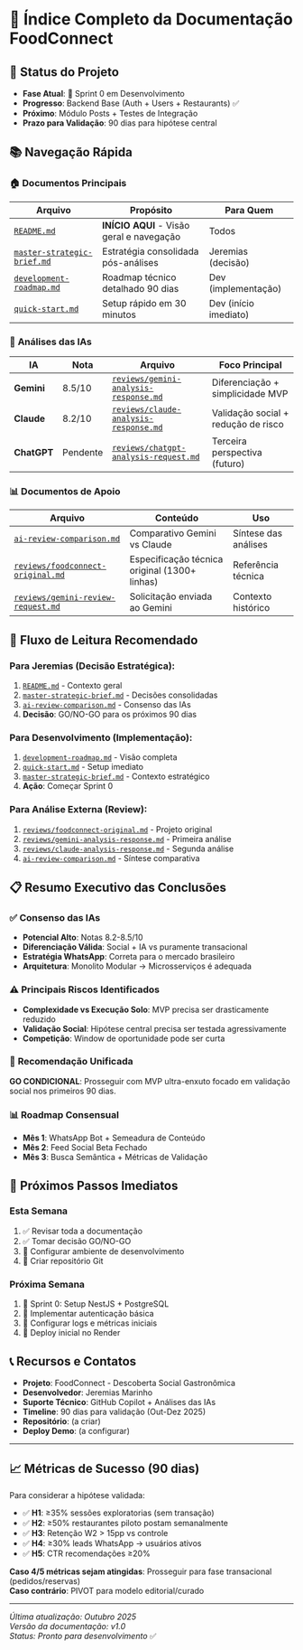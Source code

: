 # 📁 Índice Completo da Documentação FoodConnect

## 🎯 Status do Projeto

- **Fase Atual**: 🚧 Sprint 0 em Desenvolvimento
- **Progresso**: Backend Base (Auth + Users + Restaurants) ✅
- **Próximo**: Módulo Posts + Testes de Integração
- **Prazo para Validação**: 90 dias para hipótese central

## 📚 Navegação Rápida

### 🏠 **Documentos Principais**

| Arquivo                                                    | Propósito                                 | Para Quem             |
| ---------------------------------------------------------- | ----------------------------------------- | --------------------- |
| [`README.md`](../README.md)                                | **INÍCIO AQUI** - Visão geral e navegação | Todos                 |
| [`master-strategic-brief.md`](./master-strategic-brief.md) | Estratégia consolidada pós-análises       | Jeremias (decisão)    |
| [`development-roadmap.md`](./development-roadmap.md)       | Roadmap técnico detalhado 90 dias         | Dev (implementação)   |
| [`quick-start.md`](./quick-start.md)                       | Setup rápido em 30 minutos                | Dev (início imediato) |

### 🤖 **Análises das IAs**

| IA          | Nota     | Arquivo                                                                        | Foco Principal                      |
| ----------- | -------- | ------------------------------------------------------------------------------ | ----------------------------------- |
| **Gemini**  | 8.5/10   | [`reviews/gemini-analysis-response.md`](./reviews/gemini-analysis-response.md) | Diferenciação + simplicidade MVP    |
| **Claude**  | 8.2/10   | [`reviews/claude-analysis-response.md`](./reviews/claude-analysis-response.md) | Validação social + redução de risco |
| **ChatGPT** | Pendente | [`reviews/chatgpt-analysis-request.md`](./reviews/chatgpt-analysis-request.md) | Terceira perspectiva (futuro)       |

### 📊 **Documentos de Apoio**

| Arquivo                                                                  | Conteúdo                                      | Uso                  |
| ------------------------------------------------------------------------ | --------------------------------------------- | -------------------- |
| [`ai-review-comparison.md`](./ai-review-comparison.md)                   | Comparativo Gemini vs Claude                  | Síntese das análises |
| [`reviews/foodconnect-original.md`](./reviews/foodconnect-original.md)   | Especificação técnica original (1300+ linhas) | Referência técnica   |
| [`reviews/gemini-review-request.md`](./reviews/gemini-review-request.md) | Solicitação enviada ao Gemini                 | Contexto histórico   |

## 🎯 **Fluxo de Leitura Recomendado**

### Para **Jeremias** (Decisão Estratégica):

1. [`README.md`](../README.md) - Contexto geral
2. [`master-strategic-brief.md`](./master-strategic-brief.md) - Decisões consolidadas
3. [`ai-review-comparison.md`](./ai-review-comparison.md) - Consenso das IAs
4. **Decisão**: GO/NO-GO para os próximos 90 dias

### Para **Desenvolvimento** (Implementação):

1. [`development-roadmap.md`](./development-roadmap.md) - Visão completa
2. [`quick-start.md`](./quick-start.md) - Setup imediato
3. [`master-strategic-brief.md`](./master-strategic-brief.md) - Contexto estratégico
4. **Ação**: Começar Sprint 0

### Para **Análise Externa** (Review):

1. [`reviews/foodconnect-original.md`](./reviews/foodconnect-original.md) - Projeto original
2. [`reviews/gemini-analysis-response.md`](./reviews/gemini-analysis-response.md) - Primeira análise
3. [`reviews/claude-analysis-response.md`](./reviews/claude-analysis-response.md) - Segunda análise
4. [`ai-review-comparison.md`](./ai-review-comparison.md) - Síntese comparativa

## 📋 **Resumo Executivo das Conclusões**

### ✅ **Consenso das IAs**

- **Potencial Alto**: Notas 8.2-8.5/10
- **Diferenciação Válida**: Social + IA vs puramente transacional
- **Estratégia WhatsApp**: Correta para o mercado brasileiro
- **Arquitetura**: Monolito Modular → Microsserviços é adequada

### ⚠️ **Principais Riscos Identificados**

- **Complexidade vs Execução Solo**: MVP precisa ser drasticamente reduzido
- **Validação Social**: Hipótese central precisa ser testada agressivamente
- **Competição**: Window de oportunidade pode ser curta

### 🎯 **Recomendação Unificada**

**GO CONDICIONAL**: Prosseguir com MVP ultra-enxuto focado em validação social nos primeiros 90 dias.

### 📊 **Roadmap Consensual**

- **Mês 1**: WhatsApp Bot + Semeadura de Conteúdo
- **Mês 2**: Feed Social Beta Fechado
- **Mês 3**: Busca Semântica + Métricas de Validação

## 🚀 **Próximos Passos Imediatos**

### Esta Semana

1. ✅ Revisar toda a documentação
2. ✅ Tomar decisão GO/NO-GO
3. 🎯 Configurar ambiente de desenvolvimento
4. 🎯 Criar repositório Git

### Próxima Semana

1. 🎯 Sprint 0: Setup NestJS + PostgreSQL
2. 🎯 Implementar autenticação básica
3. 🎯 Configurar logs e métricas iniciais
4. 🎯 Deploy inicial no Render

## 📞 **Recursos e Contatos**

- **Projeto**: FoodConnect - Descoberta Social Gastronômica
- **Desenvolvedor**: Jeremias Marinho
- **Suporte Técnico**: GitHub Copilot + Análises das IAs
- **Timeline**: 90 dias para validação (Out-Dez 2025)
- **Repositório**: (a criar)
- **Deploy Demo**: (a configurar)

---

## 📈 **Métricas de Sucesso (90 dias)**

Para considerar a hipótese validada:

- ✅ **H1**: ≥35% sessões exploratorias (sem transação)
- ✅ **H2**: ≥50% restaurantes piloto postam semanalmente
- ✅ **H3**: Retenção W2 > 15pp vs controle
- ✅ **H4**: ≥30% leads WhatsApp → usuários ativos
- ✅ **H5**: CTR recomendações ≥20%

**Caso 4/5 métricas sejam atingidas**: Prosseguir para fase transacional (pedidos/reservas)  
**Caso contrário**: PIVOT para modelo editorial/curado

---

_Última atualização: Outubro 2025_  
_Versão da documentação: v1.0_  
_Status: Pronto para desenvolvimento_ ✅
